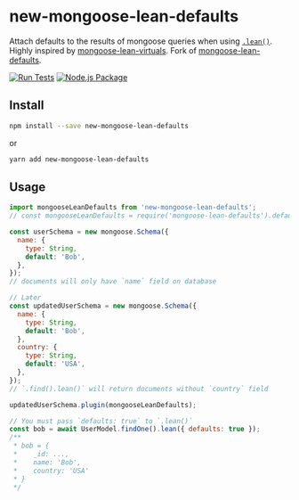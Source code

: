 # new-mongoose-lean-defaults

Attach defaults to the results of mongoose queries when using [`.lean()`](https://mongoosejs.com/docs/api.html#query_Query-lean).
Highly inspired by [mongoose-lean-virtuals](https://github.com/vkarpov15/mongoose-lean-virtuals).
Fork of [mongoose-lean-defaults](https://github.com/douglasgabr/mongoose-lean-defaults).

[![Run Tests](https://github.com/jose-cabral/mongoose-lean-defaults/actions/workflows/run-tests.yml/badge.svg?branch=main&event=push)](https://github.com/jose-cabral/mongoose-lean-defaults/actions/workflows/run-tests.yml)
[![Node.js Package](https://github.com/jose-cabral/mongoose-lean-defaults/actions/workflows/npmpublish.yml/badge.svg?branch=main&event=release)](https://github.com/jose-cabral/mongoose-lean-defaults/actions/workflows/npmpublish.yml)

## Install

```sh
npm install --save new-mongoose-lean-defaults
```

or

```sh
yarn add new-mongoose-lean-defaults
```

## Usage

```javascript
import mongooseLeanDefaults from 'new-mongoose-lean-defaults';
// const mongooseLeanDefaults = require('mongoose-lean-defaults').default;

const userSchema = new mongoose.Schema({
  name: {
    type: String,
    default: 'Bob',
  },
});
// documents will only have `name` field on database

// Later
const updatedUserSchema = new mongoose.Schema({
  name: {
    type: String,
    default: 'Bob',
  },
  country: {
    type: String,
    default: 'USA',
  },
});
// `.find().lean()` will return documents without `country` field

updatedUserSchema.plugin(mongooseLeanDefaults);

// You must pass `defaults: true` to `.lean()`
const bob = await UserModel.findOne().lean({ defaults: true });
/**
 * bob = {
 *    _id: ...,
 *    name: 'Bob',
 *    country: 'USA'
 * }
 */
```
